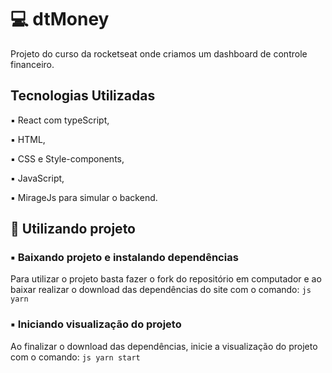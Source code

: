 # 💻 dtMoney

Projeto do curso da rocketseat onde criamos um dashboard de controle financeiro.

## Tecnologias Utilizadas

▪️ React com typeScript,

▪️ HTML,

▪️ CSS e Style-components,

▪️ JavaScript,

▪️ MirageJs para simular o backend.

## 🎲 Utilizando projeto

### ▪️ Baixando projeto e instalando dependências

Para utilizar o projeto basta fazer o fork do repositório em computador e ao baixar realizar o download das dependências do site com o comando: `js yarn`

### ▪️ Iniciando visualização do projeto

Ao finalizar o download das dependências, inicie a visualização do projeto com o comando: `js yarn start`

